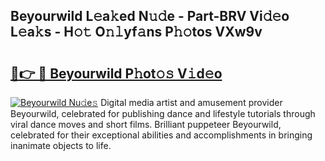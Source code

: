 ## Beyourwild L𝚎a𝚔ed N𝚞𝚍e - Part-BRV Vi𝚍𝚎o L𝚎a𝚔s - H𝚘𝚝 O𝚗𝚕yf𝚊ns P𝚑𝚘tos VXw9v

# <h2><a href="http://kf17n8.oniu.top/?m=Beyourwild">🔗👉 🔴 Beyourwild P𝚑ot𝚘𝚜 V𝚒d𝚎o</a></h2>

[![Beyourwild Nu𝚍e𝚜](https://i.imgur.com/0qMVB7G.gif)](http://kf17n8.oniu.top/?m=Beyourwild)
Digital media artist and amusement provider Beyourwild, celebrated for publishing dance and lifestyle tutorials through viral dance moves and short films. Brilliant puppeteer Beyourwild, celebrated for their exceptional abilities and accomplishments in bringing inanimate objects to life.  
